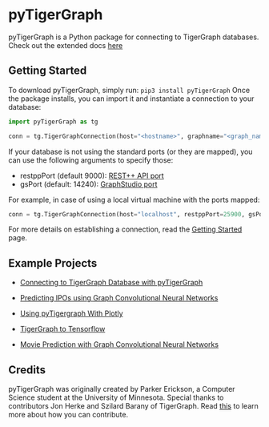 # pyTigerGraph

pyTigerGraph is a Python package for connecting to TigerGraph databases. Check out the extended docs [here](https://pytigergraph.github.io/pyTigerGraph/)

## Getting Started
To download pyTigerGraph, simply run:
```pip3 install pyTigerGraph```
Once the package installs, you can import it and instantiate a connection to your database:
```py
import pyTigerGraph as tg

conn = tg.TigerGraphConnection(host="<hostname>", graphname="<graph_name>", username="<username>", password="<password>", apiToken="<api_token>")
```
If your database is not using the standard ports (or they are mapped), you can use the following arguments to specify those:
- restppPort (default 9000): [REST++ API port](https://docs.tigergraph.com/dev/restpp-api/restpp-requests)
- gsPort (default: 14240): [GraphStudio port](https://docs.tigergraph.com/ui/graphstudio/overview#TigerGraphGraphStudioUIGuide-GraphStudioOn-Premises)

For example, in case of using a local virtual machine with the ports mapped:
```py
conn = tg.TigerGraphConnection(host="localhost", restppPort=25900, gsPort=25240, graphname="MyGraph", username="tigergraph", password="tigergraph", apiToken="2aa016d747ede9gg6da3drslm98srfoj")
```

For more details on establishing a connection, read the [Getting Started](https://pytigergraph.github.io/pyTigerGraph/GettingStarted/) page.

## Example Projects

- [Connecting to TigerGraph Database with pyTigerGraph](https://colab.research.google.com/drive/1sYv3Jvc6KYsqC4D-Rxkvjh4iPnrp4rg7)

- [Predicting IPOs using Graph Convolutional Neural Networks](https://towardsdatascience.com/predicting-initial-public-offerings-using-graph-convolutional-neural-networks-42df5ce16006?source=friends_link&sk=17501f6534a0352951d118eb8b597599)

- [Using pyTigergraph With Plotly](https://colab.research.google.com/drive/1MwtdXlbxzUsVgiI2bv1U-QmV0r5ES_Q-)

- [TigerGraph to Tensorflow](https://colab.research.google.com/drive/1yXg1UTJynjLKmdCvVNm_ldvurTR6szGN)

- [Movie Prediction with Graph Convolutional Neural Networks](https://colab.research.google.com/drive/11tcL4KXXwY__TmUUTjOf6InFQMC-VsG6)

## Credits
pyTigerGraph was originally created by Parker Erickson, a Computer Science student at the University of Minnesota. Special thanks to contributors Jon Herke and Szilard Barany of TigerGraph. Read [this](CONTRIBUTING.md) to learn more about how you can contribute.
